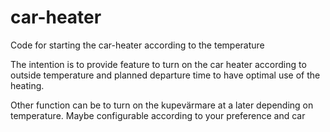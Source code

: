 # car-heater
Code for starting the car-heater according to the temperature

The intention is to provide feature to turn on the car heater according to outside temperature and planned departure time to have optimal use of the heating.

Other function can be to turn on the kupevärmare at a later depending on temperature. Maybe configurable according to your preference and car
